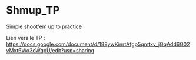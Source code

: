 # Shmup_TP
Simple shoot'em up to practice

Lien vers le TP : https://docs.google.com/document/d/188ywKinrtAfgp5qmtxv_jGqAdd6G02vMxt6Wo3oWqpU/edit?usp=sharing
